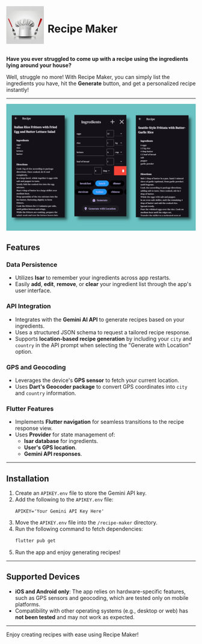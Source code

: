 <div style="display: flex; align-items: center;">
    <img src="assets/1024.png" alt="Logo" width="100" height="100" style="margin-right: 10px;">
    <h1>Recipe Maker</h1>
</div>

<br/>

**Have you ever struggled to come up with a recipe using the ingredients lying around your house?** 

Well, struggle no more! With Recipe Maker, you can simply list the ingredients you have, hit the **Generate** button, and get a personalized recipe instantly!

---
![Image](assets/repoImages/example.png)

## Features

### Data Persistence
- Utilizes **Isar** to remember your ingredients across app restarts.
- Easily **add**, **edit**, **remove**, or **clear** your ingredient list through the app's user interface.

### API Integration
- Integrates with the **Gemini AI API** to generate recipes based on your ingredients.
- Uses a structured JSON schema to request a tailored recipe response.
- Supports **location-based recipe generation** by including your `city` and `country` in the API prompt when selecting the "Generate with Location" option.

### GPS and Geocoding
- Leverages the device's **GPS sensor** to fetch your current location.
- Uses **Dart's Geocoder package** to convert GPS coordinates into `city` and `country` information.

### Flutter Features
- Implements **Flutter navigation** for seamless transitions to the recipe response view.
- Uses **Provider** for state management of:
  - **Isar database** for ingredients.
  - **User's GPS location**.
  - **Gemini API responses**.

---

## Installation

1. Create an `APIKEY.env` file to store the Gemini API key.
2. Add the following to the `APIKEY.env` file:
   ```
   APIKEY='Your Gemini API Key Here'
   ```
3. Move the `APIKEY.env` file into the `/recipe-maker` directory.
4. Run the following command to fetch dependencies:
   ```bash
   flutter pub get
   ```
5. Run the app and enjoy generating recipes!

---

## Supported Devices

- **iOS and Android only**: The app relies on hardware-specific features, such as GPS sensors and geocoding, which are tested only on mobile platforms.
- Compatibility with other operating systems (e.g., desktop or web) has **not been tested** and may not work as expected.

---

Enjoy creating recipes with ease using Recipe Maker!
